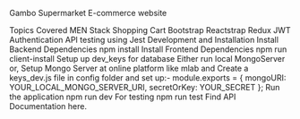 Gambo Supermarket
E-commerce website

Topics Covered
MEN Stack
Shopping Cart
Bootstrap
Reactstrap
Redux
JWT Authentication
API testing using Jest
Development and Installation
Install Backend Dependencies
npm install
Install Frontend Dependencies
npm run client-install
Setup up dev_keys for database
Either run local MongoServer or,
Setup Mongo Server at online platform like mlab and Create a keys_dev.js file in config folder and set up:-
module.exports = {
  mongoURI: YOUR_LOCAL_MONGO_SERVER_URI,
	secretOrKey: YOUR_SECRET
}; 
Run the application
npm run dev
For testing
npm run test
Find API Documentation here.

